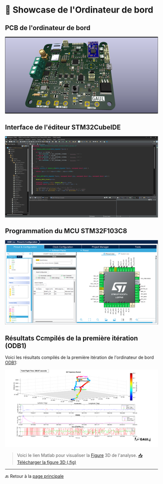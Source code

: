 # 🚀 **Showcase de l'Ordinateur de bord**

## **PCB de l'ordinateur de bord**
![ODB1](./Showcase/ODB1_PCB.png)

## **Interface de l'éditeur STM32CubeIDE**
![Interface](./Showcase/STM32_CubeIDE_interface.png)

## **Programmation du MCU STM32F103C8**
![Programmation du MCU](./Showcase/STM32_CubeIDE_MCU.png)

## **Résultats Ccmpilés de la première itération (ODB1)**
Voici les résultats compilés de la première itération de l'ordinateur de bord [ODB1](https://github.com/GAULAvionique2023-2024/ODB1_Firmware):

![Analyse](./Showcase/Rocket_Flight_Analysis.png)

> Voici le lien Matlab pour visualiser la [Figure](./Showcase/ODB1_Data.fig) 3D de l'analyse. <a href="./Showcase/ODB1_Data.fig" download="ODB1_Data.fig">📥 Télécharger la figure 3D (.fig)</a>

---

🔙 Retour à la [page principale](../README.md)
